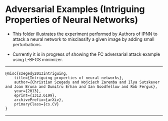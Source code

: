 # Adversarial Examples (Intriguing Properties of Neural Networks)

* This folder illustrates the experiment performed by Authors of IPNN to attack a neural network to misclassify a given image by adding small perturbations. 

* Currently it is in progress of showing the FC adversarial attack example using L-BFGS minimizer. 

***
```
@misc{szegedy2013intriguing,
    title={Intriguing properties of neural networks},
    author={Christian Szegedy and Wojciech Zaremba and Ilya Sutskever and Joan Bruna and Dumitru Erhan and Ian Goodfellow and Rob Fergus},
    year={2013},
    eprint={1312.6199},
    archivePrefix={arXiv},
    primaryClass={cs.CV}
}
```
***
